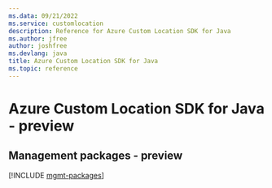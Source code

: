 ```yaml
---
ms.data: 09/21/2022
ms.service: customlocation
description: Reference for Azure Custom Location SDK for Java
ms.author: jfree
author: joshfree
ms.devlang: java
title: Azure Custom Location SDK for Java
ms.topic: reference
---
```

# Azure Custom Location SDK for Java - preview

## Management packages - preview
[!INCLUDE [mgmt-packages](custom-location-mgmt-index.md)]